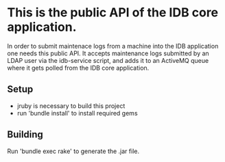 # This is the public API of the IDB core application.

In order to submit maintenace logs from a machine into the IDB application one needs this public API.
It accepts maintenance logs submitted by an LDAP user via the idb-service script, and adds it to an
ActiveMQ queue where it gets polled from the IDB core application.

## Setup

- jruby is necessary to build this project
- run 'bundle install' to install required gems

## Building

Run 'bundle exec rake' to generate the .jar file.
